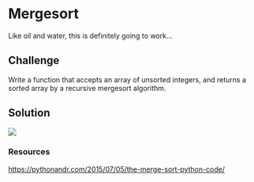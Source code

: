 # Mergesort

Like oil and water, this is definitely going to work...

## Challenge

Write a function that accepts an array of unsorted integers, and returns a sorted array by a recursive mergesort algorithm.

## Solution

![](../../assets/36-mergesort.jpg)

### Resources

https://pythonandr.com/2015/07/05/the-merge-sort-python-code/